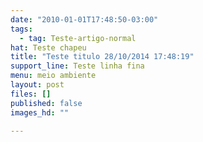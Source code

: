 ```yaml
---
date: "2010-01-01T17:48:50-03:00"
tags:
  - tag: Teste-artigo-normal
hat: Teste chapeu
title: "Teste titulo 28/10/2014 17:48:19"
support_line: Teste linha fina
menu: meio ambiente
layout: post
files: []
published: false
images_hd: ""

---
```

